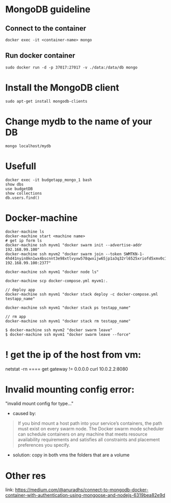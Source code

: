 # MongoDB guideline

## Connect to the container
```docker exec -it <container-name> mongo```
## Run docker container
```sudo docker run -d -p 37017:27017 -v ./data:/data/db mongo```

# Install the MongoDB client
```sudo apt-get install mongodb-clients```

# Change mydb to the name of your DB
```mongo localhost/mydb```

# Usefull
```
docker exec -it budgetapp_mongo_1 bash
show dbs
use budgetDB
show collections
db.users.find()
```
# Docker-machine

```
docker-machine ls
docker-machine start <machine name>
# get ip form ls
docker-machine ssh myvm1 "docker swarm init --advertise-addr 192.168.99.100"
docker-machine ssh myvm2 "docker swarm join --token SWMTKN-1-4hd41nyin8kn1wx4bscnnt3e98xtlvyxw578qwxijw65jp1a3q32rl6525xriofd5xmv0c1k5vj 192.168.99.100:2377"

docker-machine ssh myvm1 "docker node ls"

docker-machine scp docker-compose.yml myvm1:.

// deploy app
docker-machine ssh myvm1 "docker stack deploy -c docker-compose.yml testapp_name"

docker-machine ssh myvm1 "docker stack ps testapp_name"

// rm app
docker-machine ssh myvm1 "docker stack rm testapp_name"

$ docker-machine ssh myvm2 "docker swarm leave"
$ docker-machine ssh myvm1 "docker swarm leave --force"

```
# ! get the ip of the host from vm:
netstat -rn ==== get gateway != 0.0.0.0
curl 10.0.2.2:8080 

# Invalid mounting config error: 
"invalid mount config for type…" 

- caused by: 
> If you bind mount a host path into your service’s containers, the path must exist on every swarm node. The Docker swarm mode scheduler can schedule containers on any machine that meets resource availability requirements and satisfies all constraints and placement preferences you specify.
- solution: copy in both vms the folders that are a volume
# Other res
link: https://medium.com/@anuradhs/connect-to-mongodb-docker-container-with-authentication-using-mongoose-and-nodejs-6319bea82e9d


